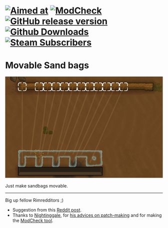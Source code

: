 #  [![Aimed at](https://img.shields.io/badge/For%20Rimworld-1.0-orange.svg?style=plastic)]()   [![ModCheck](https://img.shields.io/badge/ModCheck-1.8.0-yellow.svg?style=plastic)](https://ludeon.com/forums/index.php?topic=36534)   [![GitHub release version](https://img.shields.io/github/release/kaptain-kavern/KK_MovableSandbags.svg?style=plastic&label=Version)](https://github.com/kaptain-kavern/KK_MovableSandbags/releases/latest)   [![Github Downloads](https://img.shields.io/github/downloads/kaptain-kavern/KK_MovableSandbags/total.svg?label=Github%20Downloads&logo=github&logoColor=green&style=plastic)](https://github.com/kaptain-kavern/KK_MovableSandbags/releases/latest)   [![Steam Subscribers](https://img.shields.io/steam/subscriptions/1085409258.svg?color=blue&label=Steam%20Subscribers&logo=steam&logoColor=9cf&style=plastic)](https://steamcommunity.com/sharedfiles/filedetails/?id=1085409258)

# Movable Sand bags
<p align="center"><img src="https://raw.githubusercontent.com/kaptain-kavern/KK_MovableSandbags/master/About/preview.png" alt="Preview"/></p>
Just make sandbags movable.

___________
Big up fellow Rimredditors ;)
- Suggestion from this [Reddit post](https://www.reddit.com/r/RimWorld/comments/6on4zz/sandbag_is_not_made_of_sand/dkiq76b/).     
- Thanks to [Nightinggale](https://ludeon.com/forums/index.php?action=profile;u=83071), for [his advices on patch-making](https://ludeon.com/forums/index.php?topic=37242.msg381089#msg381089) and for making the [ModCheck tool](https://github.com/Nightinggale/ModCheck#modcheck).
